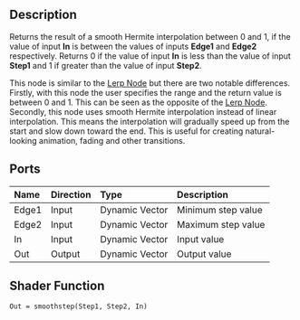 ## Description

Returns the result of a smooth Hermite interpolation between 0 and 1, if the value of input **In** is between the values of inputs **Edge1** and **Edge2** respectively. Returns 0 if the value of input **In** is less than the value of input **Step1** and 1 if greater than the value of input **Step2**.

This node is similar to the [Lerp Node](Lerp-Node.md) but there are two notable differences. Firstly, with this node the user specifies the range and the return value is between 0 and 1. This can be seen as the opposite of the [Lerp Node](Lerp-Node.md). Secondly, this node uses smooth Hermite interpolation instead of linear interpolation. This means the interpolation will gradually speed up from the start and slow down toward the end. This is useful for creating natural-looking animation, fading and other transitions.

## Ports

| Name        | Direction           | Type  | Description |
|:------------ |:-------------|:-----|:---|
| Edge1      | Input | Dynamic Vector | Minimum step value |
| Edge2      | Input | Dynamic Vector | Maximum step value |
| In      | Input | Dynamic Vector | Input value |
| Out | Output      |    Dynamic Vector | Output value |

## Shader Function

`Out = smoothstep(Step1, Step2, In)`